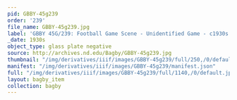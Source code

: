 ```yaml
---
pid: GBBY-45g239
order: '239'
file_name: GBBY-45g239.jpg
label: 'GBBY 45G/239: Football Game Scene - Unidentified Game - c1930s'
_date: 1930s
object_type: glass plate negative
source: http://archives.nd.edu/Bagby/GBBY-45g239.jpg
thumbnail: "/img/derivatives/iiif/images/GBBY-45g239/full/250,/0/default.jpg"
manifest: "/img/derivatives/iiif/images/GBBY-45g239/manifest.json"
full: "/img/derivatives/iiif/images/GBBY-45g239/full/1140,/0/default.jpg"
layout: bagby_item
collection: bagby
---
```

